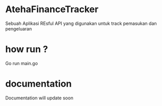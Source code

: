 # AtehaFinanceTracker
Sebuah Aplikasi REsful API yang digunakan untuk track pemasukan dan pengeluaran

# how run ?
Go run main.go

# documentation
Documentation will update soon

